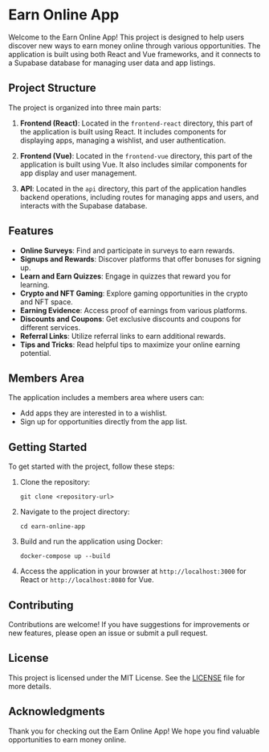 # Earn Online App

Welcome to the Earn Online App! This project is designed to help users discover new ways to earn money online through various opportunities. The application is built using both React and Vue frameworks, and it connects to a Supabase database for managing user data and app listings.

## Project Structure

The project is organized into three main parts:

1. **Frontend (React)**: Located in the `frontend-react` directory, this part of the application is built using React. It includes components for displaying apps, managing a wishlist, and user authentication.

2. **Frontend (Vue)**: Located in the `frontend-vue` directory, this part of the application is built using Vue. It also includes similar components for app display and user management.

3. **API**: Located in the `api` directory, this part of the application handles backend operations, including routes for managing apps and users, and interacts with the Supabase database.

## Features

- **Online Surveys**: Find and participate in surveys to earn rewards.
- **Signups and Rewards**: Discover platforms that offer bonuses for signing up.
- **Learn and Earn Quizzes**: Engage in quizzes that reward you for learning.
- **Crypto and NFT Gaming**: Explore gaming opportunities in the crypto and NFT space.
- **Earning Evidence**: Access proof of earnings from various platforms.
- **Discounts and Coupons**: Get exclusive discounts and coupons for different services.
- **Referral Links**: Utilize referral links to earn additional rewards.
- **Tips and Tricks**: Read helpful tips to maximize your online earning potential.

## Members Area

The application includes a members area where users can:

- Add apps they are interested in to a wishlist.
- Sign up for opportunities directly from the app list.

## Getting Started

To get started with the project, follow these steps:

1. Clone the repository:
   ```
   git clone <repository-url>
   ```

2. Navigate to the project directory:
   ```
   cd earn-online-app
   ```

3. Build and run the application using Docker:
   ```
   docker-compose up --build
   ```

4. Access the application in your browser at `http://localhost:3000` for React or `http://localhost:8080` for Vue.

## Contributing

Contributions are welcome! If you have suggestions for improvements or new features, please open an issue or submit a pull request.

## License

This project is licensed under the MIT License. See the [LICENSE](LICENSE) file for more details.

## Acknowledgments

Thank you for checking out the Earn Online App! We hope you find valuable opportunities to earn money online.